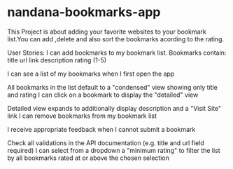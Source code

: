 # nandana-bookmarks-app

This Project is about adding your favorite websites to your bookmark list.You can add ,delete and also sort the 
bookmarks acording to the rating.

User Stories:
I can add bookmarks to my bookmark list. Bookmarks contain:
title
url link
description
rating (1-5)

I can see a list of my bookmarks when I first open the app

All bookmarks in the list default to a "condensed" view showing only title and rating
I can click on a bookmark to display the "detailed" view

Detailed view expands to additionally display description and a "Visit Site" link
I can remove bookmarks from my bookmark list

I receive appropriate feedback when I cannot submit a bookmark

Check all validations in the API documentation (e.g. title and url field required)
I can select from a dropdown a "minimum rating" to filter the list by all bookmarks rated at or above the chosen selection
